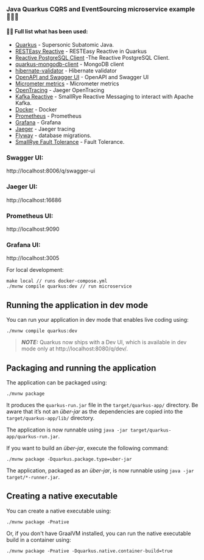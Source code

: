### Java Quarkus CQRS and EventSourcing microservice example 👋💫✨

#### 👨‍💻 Full list what has been used:
* [Quarkus](https://quarkus.io/) - Supersonic Subatomic Java.
* [RESTEasy Reactive](https://quarkus.io/guides/resteasy-reactive) - RESTEasy Reactive in Quarkus
* [Reactive PostgreSQL Client](https://vertx.io/docs/vertx-pg-client/java/) -The Reactive PostgreSQL Client.
* [quarkus-mongodb-client](https://quarkus.io/guides/mongodb) - MongoDB client
* [hibernate-validator](https://quarkus.io/guides/validation) - Hibernate validator
* [OpenAPI and Swagger UI](https://quarkus.io/guides/openapi-swaggerui) - OpenAPI and Swagger UI
* [Micrometer metrics](https://quarkus.io/guides/micrometer) - Micrometer metrics
* [OpenTracing](https://quarkus.io/guides/opentracing) - Jaeger OpenTracing
* [Kafka Reactive](https://quarkus.io/guides/kafka-reactive-getting-started) - SmallRye Reactive Messaging to interact with Apache Kafka.
* [Docker](https://www.docker.com/) - Docker
* [Prometheus](https://prometheus.io/) - Prometheus
* [Grafana](https://grafana.com/) - Grafana
* [Jaeger](https://www.jaegertracing.io/) - Jaeger tracing
* [Flyway](https://www.jaegertracing.io/) - database migrations.
* [SmallRye Fault Tolerance](https://quarkus.io/guides/smallrye-fault-tolerance) -  Fault Tolerance.

### Swagger UI:

http://localhost:8006/q/swagger-ui

### Jaeger UI:

http://localhost:16686

### Prometheus UI:

http://localhost:9090

### Grafana UI:

http://localhost:3005


For local development:
```
make local // runs docker-compose.yml
./mvnw compile quarkus:dev // run microservice
```

## Running the application in dev mode

You can run your application in dev mode that enables live coding using:
```shell script
./mvnw compile quarkus:dev
```

> **_NOTE:_**  Quarkus now ships with a Dev UI, which is available in dev mode only at http://localhost:8080/q/dev/.

## Packaging and running the application

The application can be packaged using:
```shell script
./mvnw package
```
It produces the `quarkus-run.jar` file in the `target/quarkus-app/` directory.
Be aware that it’s not an _über-jar_ as the dependencies are copied into the `target/quarkus-app/lib/` directory.

The application is now runnable using `java -jar target/quarkus-app/quarkus-run.jar`.

If you want to build an _über-jar_, execute the following command:
```shell script
./mvnw package -Dquarkus.package.type=uber-jar
```

The application, packaged as an _über-jar_, is now runnable using `java -jar target/*-runner.jar`.

## Creating a native executable

You can create a native executable using: 
```shell script
./mvnw package -Pnative
```

Or, if you don't have GraalVM installed, you can run the native executable build in a container using: 
```shell script
./mvnw package -Pnative -Dquarkus.native.container-build=true
```
